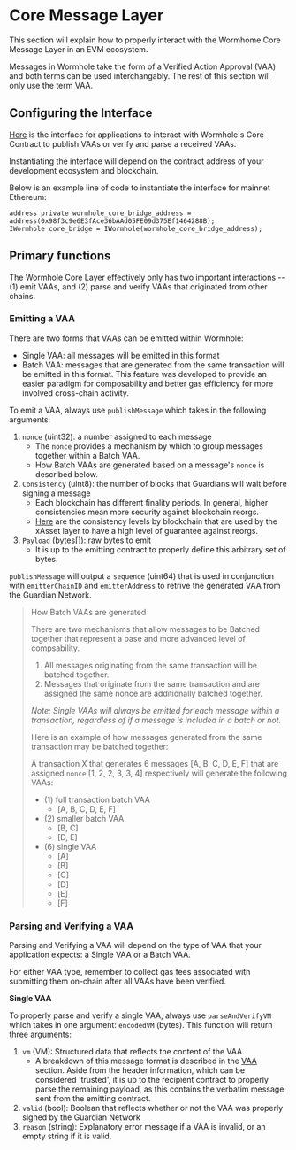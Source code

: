 # Core Message Layer

This section will explain how to properly interact with the Wormhome Core Message Layer in an EVM ecosystem.

Messages in Wormhole take the form of a Verified Action Approval (VAA) and both terms can be used interchangably. The rest of this section will only use the term VAA.

## Configuring the Interface

[Here](https://github.com/wormhole-foundation/wormhole/blob/dev.v2/ethereum/contracts/interfaces/IWormhole.sol) is the interface for applications to interact with Wormhole's Core Contract to publish VAAs or verify and parse a received VAAs.

Instantiating the interface will depend on the contract address of your development ecosystem and blockchain.

Below is an example line of code to instantiate the interface for mainnet Ethereum:

```
address private wormhole_core_bridge_address = address(0x98f3c9e6E3fAce36bAAd05FE09d375Ef1464288B);
IWormhole core_bridge = IWormhole(wormhole_core_bridge_address);
```

## Primary functions

The Wormhole Core Layer effectively only has two important interactions -- (1) emit VAAs, and (2) parse and verify VAAs that originated from other chains.

### Emitting a VAA

There are two forms that VAAs can be emitted within Wormhole:
- Single VAA: all messages will be emitted in this format
- Batch VAA: messages that are generated from the same transaction will be emitted in this format. This feature was developed to provide an easier paradigm for composability and better gas efficiency for more involved cross-chain activity. 

To emit a VAA, always use `publishMessage` which takes in the following arguments:

1.  `nonce` (uint32): a number assigned to each message
    - The `nonce` provides a mechanism by which to group messages together within a Batch VAA.
    - How Batch VAAs are generated based on a message's `nonce` is described below.
2.  `Consistency` (uint8): the number of blocks that Guardians will wait before signing a message
    - Each blockchain has different finality periods. In general, higher consistencies mean more security against blockchain reorgs.
    - [Here](../../reference/finality.md) are the consistency levels by blockchain that are used by the xAsset layer to have a high level of guarantee against reorgs.
3.  `Payload` (bytes[]): raw bytes to emit
    - It is up to the emitting contract to properly define this arbitrary set of bytes.

`publishMessage` will output a `sequence` (uint64) that is used in conjunction with `emitterChainID` and `emitterAddress` to retrive the generated VAA from the Guardian Network.

> How Batch VAAs are generated
> 
> There are two mechanisms that allow messages to be Batched together that represent a base and more advanced level of compsability.
> 
> 1. All messages originating from the same transaction will be batched together.
> 2. Messages that originate from the same transaction and are assigned the same nonce are additionally batched together.
>
> _Note: Single VAAs will always be emitted for each message within a transaction, regardless of if a message is included in a batch or not._
>
> Here is an example of how messages generated from the same transaction may be batched together:
> 
> A transaction X that generates 6 messages [A, B, C, D, E, F] that are assigned `nonce` [1, 2, 2, 3, 3, 4] respectively will generate the following VAAs:
> - (1) full transaction batch VAA
>   - [A, B, C, D, E, F]
> - (2) smaller batch VAA
>   - [B, C]
>   - [D, E]
> - (6) single VAA
>   - [A]
>   - [B]
>   - [C]
>   - [D]
>   - [E]
>   - [F]


### Parsing and Verifying a VAA

Parsing and Verifying a VAA will depend on the type of VAA that your application expects: a Single VAA or a Batch VAA.

For either VAA type, remember to collect gas fees associated with submitting them on-chain after all VAAs have been verified.

**Single VAA**

To properly parse and verify a single VAA, always use `parseAndVerifyVM` which takes in one argument: `encodedVM` (bytes). This function will return three arguments:

1. `vm` (VM): Structured data that reflects the content of the VAA.
   - A breakdown of this message format is described in the [VAA](../../wormhole/4_vaa.md) section. Aside from the header information, which can be considered 'trusted', it is up to the recipient contract to properly parse the remaining payload, as this contains the verbatim message sent from the emitting contract.
2. `valid` (bool): Boolean that reflects whether or not the VAA was properly signed by the Guardian Network
3. `reason` (string): Explanatory error message if a VAA is invalid, or an empty string if it is valid.

<!--
TODO
everything about this
**Batch VAA**


To properly parse and verify a batch VAA, always use `parseAndVerifyBatchVM` which takes in two arguments: `encodedVM` (bytes) and `cache` (bool).

Batch VAAs are designed so that relayers can choose to submit any subset of the observations batched together. It is the receiving contract's responsiblity to verify that all VAAs contained in a batch are submitted.

---

Code recommendation, write the code which expects to receive a VAA to utilize parseAndVerifyVM(? unsure if this is the correct call). That way, your code will be able to handle either type 1 VAAs (single VAAs), or type 3 VAAs (headless VAAs). This allows it to utilize both single & batch VAAs and dramatically increases composability. \*this only requires like two or three lines of code, so this would be a good candidate for a code example which shows how to properly use batch vaas without breaking composability. Should note that the module code still ALWAYS needs to verify, but should do so with the 'single' message verifying and then expose that function publicly in order to enable composability.

-->
